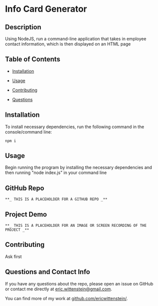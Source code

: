 # Info Card Generator


## Description

Using NodeJS, run a command-line application that takes in employee contact information, which is then displayed on an HTML page

## Table of Contents 

* [Installation](#installation)

* [Usage](#usage)

* [Contributing](#contributing)

* [Questions](#questions)

## Installation

To install necessary dependencies, run the following command in the console/command line:

```
npm i
```

## Usage

Begin running the program by installing the necessary dependencies and then running "node index.js" in your command line



## GitHub Repo

    **_ THIS IS A PLACEHOLDER FOR A GITHUB REPO _**

## Project Demo

    **_ THIS IS A PLACEHOLDER FOR AN IMAGE OR SCREEN RECORDING OF THE PROJECT _**

## Contributing

Ask first

## Questions and Contact Info

If you have any questions about the repo, please open an issue on GitHub or contact me directly at eric.wittenstein@gmail.com.

You can find more of my work at [github.com/ericwittenstein/](https://github.com/ericwittenstein/).
